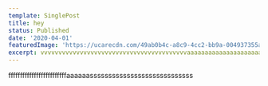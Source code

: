 ```yaml
---
template: SinglePost
title: hey
status: Published
date: '2020-04-01'
featuredImage: 'https://ucarecdn.com/49ab0b4c-a8c9-4cc2-bb9a-004937355a50/'
excerpt: vvvvvvvvvvvvvvvvvvvvvvvvvvvvvvvvvvvvvvvvvaaaaaaaaaaaaaaaaaaaaaaaaaaaaaaaaaaaaa
---
```

fffffffffffffffffffffffffaaaaaassssssssssssssssssssssssssss
